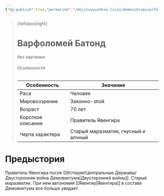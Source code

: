 ```yaml
---
{"dg-publish":true,"permalink":"/dejstvuyushhie-licza/demoviktum/varfolomej-batond/","dgPassFrontmatter":true}
---
```


> [!infobox|right]
> # Варфоломей Батонд
> без картинки
> ###### Особенности
> | Особенность | Значение |
> | ---- | ---- |
> | Раса | Человек|
> | Мировоззрение | Законно-злой |
> | Возраст | 70 лет|
> | Короткое описание |Правитель Явенгира|
> | Черта характера |Старый маразматик, гнусный и алчный|

# Предыстория

Правитель Явенгира после [[История/Центральные Державы/Двусторонняя война Демовиктума\|Двусторонней войны]]. Старый маразматик. При нем автономия [[Явенгир\|Явенгира]] в составе Демовиктума все больше увядает.